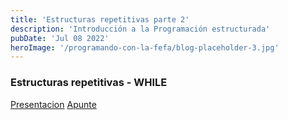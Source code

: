 ```yaml
---
title: 'Estructuras repetitivas parte 2'
description: 'Introducción a la Programación estructurada'
pubDate: 'Jul 08 2022'
heroImage: '/programando-con-la-fefa/blog-placeholder-3.jpg'
---
```


### Estructuras repetitivas - WHILE
<a href="https://docs.google.com/presentation/d/1OQ4hEcdtt0nagIvh9XcLXXVI9t7gwLDVvxxIpkwLko8/" target="_blank">Presentacion</a>
<a href="https://docs.google.com/document/d/1YVk9wRmMfy-xVnlOTI90HIgMo5EK6HPjUUHUtBIh2xc/" target="_blank">Apunte</a>
